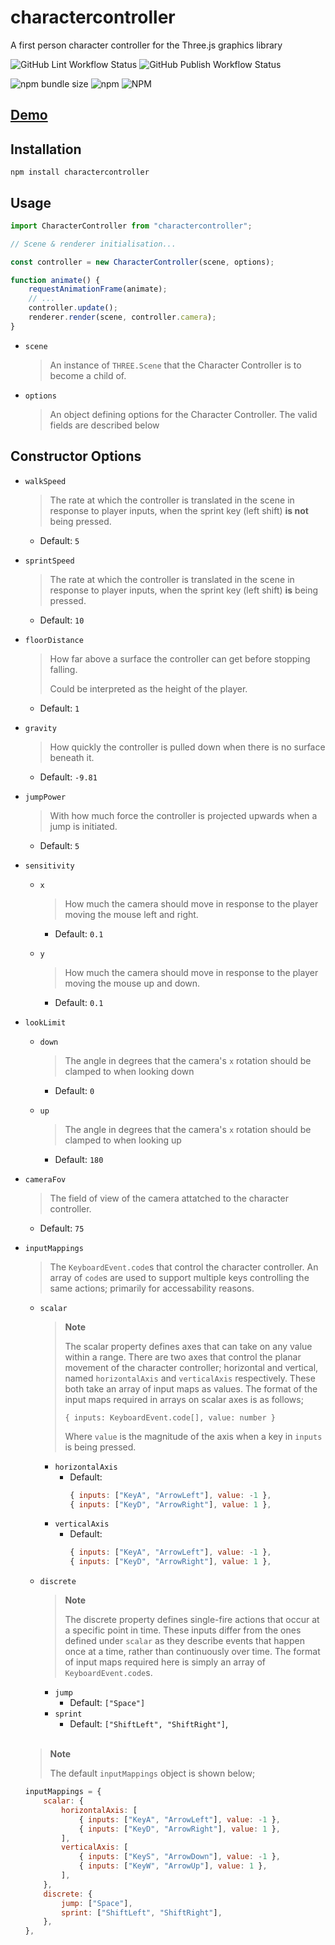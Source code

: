 # charactercontroller

A first person character controller for the Three.js graphics library

![GitHub Lint Workflow Status](https://img.shields.io/github/workflow/status/ma1ted/charactercontroller/CI?label=Lint)
![GitHub Publish Workflow Status](https://img.shields.io/github/workflow/status/ma1ted/charactercontroller/Publish?label=Publish)

![npm bundle size](https://img.shields.io/bundlephobia/minzip/charactercontroller)
![npm](https://img.shields.io/npm/v/charactercontroller)
![NPM](https://img.shields.io/npm/l/charactercontroller)

## [Demo](https://controller.malted.dev)

## Installation

`npm install charactercontroller`

## Usage

```javascript
import CharacterController from "charactercontroller";

// Scene & renderer initialisation...

const controller = new CharacterController(scene, options);

function animate() {
	requestAnimationFrame(animate);
	// ...
	controller.update();
	renderer.render(scene, controller.camera);
}
```

- `scene`
	> An instance of `THREE.Scene` that the Character Controller is to become a child of.

- `options`
	> An object defining options for the Character Controller. The valid fields are described below

## Constructor Options

- `walkSpeed`
	> The rate at which the controller is translated in the scene in response to player inputs, when the sprint key (left shift) **is not** being pressed.
	- Default: `5`

- `sprintSpeed`
	> The rate at which the controller is translated in the scene in response to player inputs, when the sprint key (left shift) **is** being pressed.
  - Default: `10`

- `floorDistance`
	> How far above a surface the controller can get before stopping falling.
	> 
	> Could be interpreted as the height of the player.
	- Default: `1`

- `gravity`
	> How quickly the controller is pulled down when there is no surface beneath it.
	- Default: `-9.81`

- `jumpPower`
	> With how much force the controller is projected upwards when a jump is initiated.
	- Default: `5`

- `sensitivity`
	- `x`

		> How much the camera should move in response to the player moving the mouse left and right.
		- Default: `0.1`
	- `y`
		> How much the camera should move in response to the player moving the mouse up and down.
    	- Default: `0.1`
- `lookLimit`
	- `down`
	
		> The angle in degrees that the camera's `x` rotation should be clamped to when looking down
		- Default: `0`
	- `up`
	
		> The angle in degrees that the camera's `x` rotation should be clamped to when looking up
  		- Default: `180`
 
- `cameraFov`
	> The field of view of the camera attatched to the character controller.
	- Default: `75`

- `inputMappings`
	> The `KeyboardEvent.code`s that control the character controller. An array of `code`s are used to support multiple keys controlling the same actions; primarily for accessability reasons.

	- `scalar`
 
		> **Note**
		> 
    	> The scalar property defines axes that can take on any value within a range. There are two axes that control the planar movement of the character controller; horizontal and vertical, named `horizontalAxis` and `verticalAxis` respectively. These both take an array of input maps as values.
    	> The format of the input maps required in arrays on scalar axes is as follows;
    	> 
    	> `{ inputs: KeyboardEvent.code[], value: number }`
    	> 
    	> Where `value` is 	the magnitude of the axis when a key in `inputs` is being pressed.

		+ `horizontalAxis`
			- Default:
    			```js
    			{ inputs: ["KeyA", "ArrowLeft"], value: -1 },
				{ inputs: ["KeyD", "ArrowRight"], value: 1 },
				```
    	+ `verticalAxis`
    		- Default: 
				```js
    			{ inputs: ["KeyA", "ArrowLeft"], value: -1 },
				{ inputs: ["KeyD", "ArrowRight"], value: 1 },
				```
	- `discrete`

		> **Note**
		>
		> The discrete property defines single-fire actions that occur at a specific point in time. These inputs differ from the ones defined under `scalar` as they describe events that happen once at a time, rather than continuously over time. The format of input maps required here is simply an array of `KeyboardEvent.code`s.
    	+ `jump`
      		- Default: `["Space"]`
    	+ `sprint`
      		- Default: `["ShiftLeft", "ShiftRight"]`,
	<br />
	
	> **Note**
	>
	> The default `inputMappings` object is shown below;
	```js
	inputMappings = {
		scalar: {
			horizontalAxis: [
				{ inputs: ["KeyA", "ArrowLeft"], value: -1 },
				{ inputs: ["KeyD", "ArrowRight"], value: 1 },
			],
			verticalAxis: [
				{ inputs: ["KeyS", "ArrowDown"], value: -1 },
				{ inputs: ["KeyW", "ArrowUp"], value: 1 },
			],
		},
		discrete: {
			jump: ["Space"],
			sprint: ["ShiftLeft", "ShiftRight"],
		},
	},
	```
